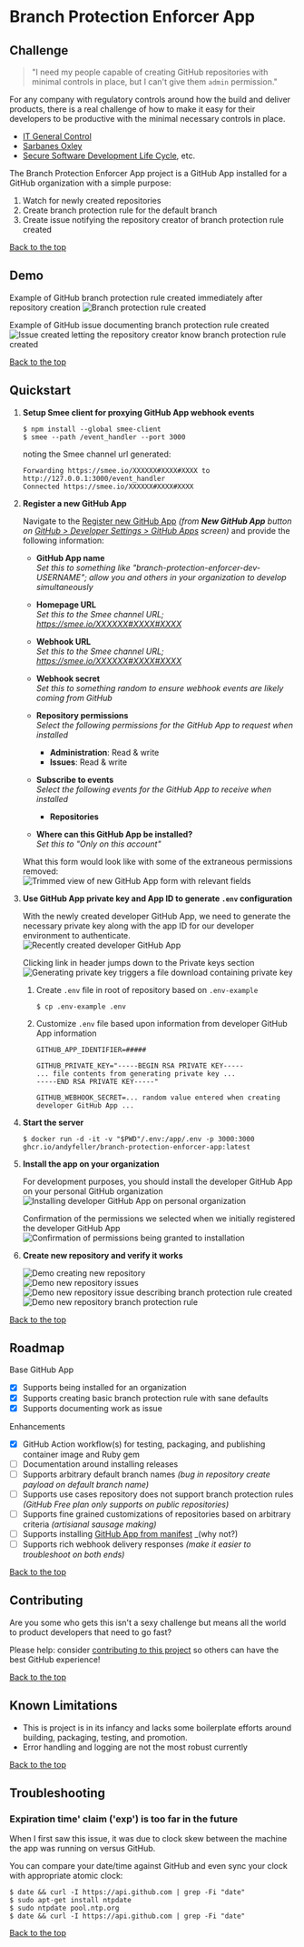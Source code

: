 # Branch Protection Enforcer App

## Challenge

> "I need my people capable of creating GitHub repositories with minimal controls in place, but I can't give them `admin` permission."

For any company with regulatory controls around how the build and deliver products, there is a real challenge of how to make it easy for their developers to be productive with the minimal necessary controls in place.

* [IT General Control](https://en.wikipedia.org/wiki/ITGC)
* [Sarbanes Oxley](https://en.wikipedia.org/wiki/Sarbanes%E2%80%93Oxley_Act#Sarbanes%E2%80%93Oxley_Section_404:_Assessment_of_internal_control)
* [Secure Software Development Life Cycle](https://en.wikipedia.org/wiki/Software_development_security), etc.

The Branch Protection Enforcer App project is a GitHub App installed for a GitHub organization with a simple purpose:

1. Watch for newly created repositories
1. Create branch protection rule for the default branch
1. Create issue notifying the repository creator of branch protection rule created

[Back to the top](#branch-protection-enforcer-app)

## Demo

Example of GitHub branch protection rule created immediately after repository creation
![Branch protection rule created](docs/demo_new_repo_branch_protection.png)

Example of GitHub issue documenting branch protection rule created
![Issue created letting the repository creator know branch protection rule created](docs/demo_new_repo_issue.png)

[Back to the top](#branch-protection-enforcer-app)

## Quickstart

1. **Setup Smee client for proxying GitHub App webhook events**

   ```shell
   $ npm install --global smee-client
   $ smee --path /event_handler --port 3000
   ```

   noting the Smee channel url generated:

   ```
   Forwarding https://smee.io/XXXXXX#XXXX#XXXX to http://127.0.0.1:3000/event_handler
   Connected https://smee.io/XXXXXX#XXXX#XXXX
   ```

1. **Register a new GitHub App**

   Navigate to the [Register new GitHub App](https://github.com/settings/apps/new)  _(from **New GitHub App** button on [GitHub > Developer Settings > GitHub Apps](https://github.com/settings/apps) screen)_ and provide the following information:

   * **GitHub App name**<br />
     _Set this to something like "branch-protection-enforcer-dev-USERNAME"; allow you and others in your organization to develop simultaneously_

   * **Homepage URL**<br />
     _Set this to the Smee channel URL; https://smee.io/XXXXXX#XXXX#XXXX_

   * **Webhook URL**<br />
     _Set this to the Smee channel URL; https://smee.io/XXXXXX#XXXX#XXXX_

   * **Webhook secret**<br />
     _Set this to something random to ensure webhook events are likely coming from GitHub_

   * **Repository permissions**<br />
     _Select the following permissions for the GitHub App to request when installed_

     * **Administration**: Read & write
     * **Issues**: Read & write

   * **Subscribe to events**<br />
     _Select the following events for the GitHub App to receive when installed_

     * **Repositories**

   * **Where can this GitHub App be installed?**<br />
     _Set this to "Only on this account"_

   What this form would look like with some of the extraneous permissions removed:<br />
   ![Trimmed view of new GitHub App form with relevant fields](docs/contributing/developer_github_new_app_settings.png)

1. **Use GitHub App private key and App ID to generate `.env` configuration**

   With the newly created developer GitHub App, we need to generate the necessary private key along with the app ID for our developer environment to authenticate.<br />
   ![Recently created developer GitHub App](docs/contributing/developer_github_new_app_ready.png)

   Clicking link in header jumps down to the Private keys section<br />
   ![Generating private key triggers a file download containing private key](docs/contributing/developer_github_new_app_key.png)

   1. Create `.env` file in root of repository based on `.env-example`

      ```shell
      $ cp .env-example .env
      ```

   1. Customize `.env` file based upon information from developer GitHub App information

      ```
      GITHUB_APP_IDENTIFIER=#####

      GITHUB_PRIVATE_KEY="-----BEGIN RSA PRIVATE KEY-----
      ... file contents from generating private key ...
      -----END RSA PRIVATE KEY-----"

      GITHUB_WEBHOOK_SECRET=... random value entered when creating developer GitHub App ...
      ```

1. **Start the server**

   ```shell
   $ docker run -d -it -v "$PWD"/.env:/app/.env -p 3000:3000 ghcr.io/andyfeller/branch-protection-enforcer-app:latest
   ```

1. **Install the app on your organization**

   For development purposes, you should install the developer GitHub App on your personal GitHub organization
   ![Installing developer GitHub App on personal organization](docs/contributing/developer_github_app_install.png)

   Confirmation of the permissions we selected when we initially registered the developer GitHub App
   ![Confirmation of permissions being granted to installation](docs/contributing/developer_github_app_install_confirm.png)

1. **Create new repository and verify it works**

   ![Demo creating new repository](docs/demo_new_repo.png)<br />
   ![Demo new repository issues](docs/demo_new_repo_issues.png)<br />
   ![Demo new repository issue describing branch protection rule created](docs/demo_new_repo_issue.png)<br />
   ![Demo new repository branch protection rule](docs/demo_new_repo_branch_protection.png)

[Back to the top](#branch-protection-enforcer-app)

## Roadmap

Base GitHub App
- [x] Supports being installed for an organization
- [x] Supports creating basic branch protection rule with sane defaults
- [x] Supports documenting work as issue

Enhancements
- [x] GitHub Action workflow(s) for testing, packaging, and publishing container image and Ruby gem
- [ ] Documentation around installing releases
- [ ] Supports arbitrary default branch names  _(bug in repository create payload on default branch name)_
- [ ] Supports use cases repository does not support branch protection rules  _(GitHub Free plan only supports on public repositories)_
- [ ] Supports fine grained customizations of repositories based on arbitrary criteria  _(artisianal sausage making)_
- [ ] Supports installing [GitHub App from manifest](https://docs.github.com/en/developers/apps/building-github-apps/creating-a-github-app-from-a-manifest)  _(why not?)
- [ ] Supports rich webhook delivery responses  _(make it easier to troubleshoot on both ends)_

[Back to the top](#branch-protection-enforcer-app)

## Contributing

Are you some who gets this isn't a sexy challenge but means all the world to product developers that need to go fast?

Please help: consider [contributing to this project](CONTRIBUTING.md) so others can have the best GitHub experience!

[Back to the top](#branch-protection-enforcer-app)

## Known Limitations

* This is project is in its infancy and lacks some boilerplate efforts around building, packaging, testing, and promotion.
* Error handling and logging are not the most robust currently

[Back to the top](#branch-protection-enforcer-app)

## Troubleshooting

### Expiration time' claim ('exp') is too far in the future

When I first saw this issue, it was due to clock skew between the machine the app was running on versus GitHub.

You can compare your date/time against GitHub and even sync your clock with appropriate atomic clock:

```shell
$ date && curl -I https://api.github.com | grep -Fi "date"
$ sudo apt-get install ntpdate
$ sudo ntpdate pool.ntp.org
$ date && curl -I https://api.github.com | grep -Fi "date"
```

[Back to the top](#branch-protection-enforcer-app)